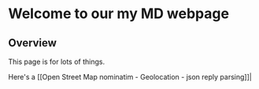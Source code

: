# Welcome to our my MD webpage
## Overview
This page is for lots of things.

Here's a [[Open Street Map nominatim  -  Geolocation - json reply parsing]]|
